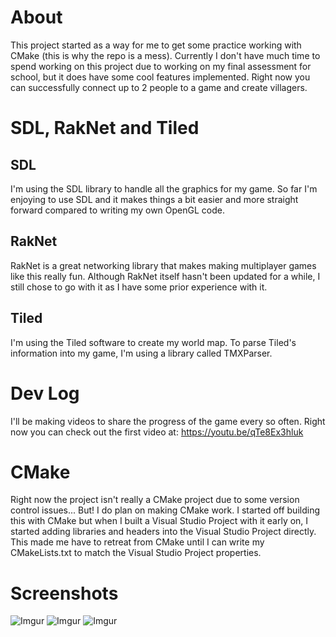 # About
This project started as a way for me to get some practice working with CMake (this is why the repo is a mess). Currently I don't have much time to spend working on this project due to working on my final assessment for school, but it does have some cool features implemented. Right now you can successfully connect up to 2 people to a game and create villagers.

# SDL, RakNet and Tiled

## SDL
I'm using the SDL library to handle all the graphics for my game. So far I'm enjoying to use SDL and it makes things a bit easier and more straight forward compared to writing my own OpenGL code.

## RakNet
RakNet is a great networking library that makes making multiplayer games like this really fun. Although RakNet itself hasn't been updated for a while, I still chose to go with it as I have some prior experience with it.

## Tiled
I'm using the Tiled software to create my world map. To parse Tiled's information into my game, I'm using a library called TMXParser.

# Dev Log
I'll be making videos to share the progress of the game every so often. Right now you can check out the first video at: https://youtu.be/qTe8Ex3hluk

# CMake
Right now the project isn't really a CMake project due to some version control issues... But! I do plan on making CMake work. I started off building this with CMake but when I built a Visual Studio Project with it early on, I started adding libraries and headers into the Visual Studio Project directly. This made me have to retreat from CMake until I can write my CMakeLists.txt to match the Visual Studio Project properties.

# Screenshots
![Imgur](https://i.imgur.com/4GVMz9O.png)
![Imgur](https://i.imgur.com/nLfaYvH.png)
![Imgur](https://i.imgur.com/RBBce7L.png)

